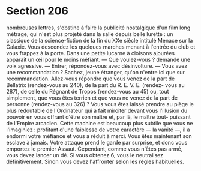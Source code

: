 # Section 206

nombreuses lettres, s'obstine à faire la publicité nostalgique d'un
film long métrage, qui n'est plus projeté dans la salle depuis belle
lurette : un classique de la science-fiction de la fin du XXe siècle
intitulé Menace sur la Galaxie. Vous descendez les quelques
marches menant à l'entrée du club et vous frappez à la porte.
Dans une petite lucarne à cloisons ajourées apparaît un œil pour
le moins méfiant.
— Que voulez-vous ? demande une voix agressive.
— Entrer, répondez-vous avec désinvolture.
— Vous avez une recommandation ? Sachez, jeune étranger,
qu'on n'entre ici que sur recommandation. Allez-vous répondre
que vous venez de la part de
Bellatrix (rendez-vous au 240), de la part du R. E. V. E. (rendez-
vous au 287), de celle du Régnant de Tropos (rendez-vous au
45) ou, tout simplement, que vous êtes terrien et que vous ne
venez de la part de personne (rendez-vous au 326) ?
Vous vous êtes laissé prendre au piège le plus redoutable de
l'Ordinateur qui a fait miroiter devant vous l'illusion du pouvoir
en vous offrant d'être son maître et, par là, le maître tout-
puissant de l'Empire arcadien. Cette machine est beaucoup plus
subtile que vous ne l'imaginiez : profitant d'une faiblesse de votre
caractère — la vanité —, il a endormi votre méfiance et vous a
réduit à merci. Vous êtes maintenant son esclave à jamais.
Votre attaque prend le garde par surprise, et donc vous emportez
le premier Assaut. Cependant, comme vous n'êtes pas armé, vous
devez lancer un dé. Si vous obtenez 6, vous le neutralisez
définitivement. Sinon vous devez l'affronter selon les règles
habituelles.